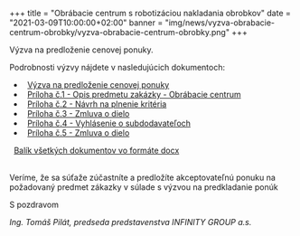 +++
title = "Obrábacie centrum s robotizáciou nakladania obrobkov"
date = "2021-03-09T10:00:00+02:00"
banner = "img/news/vyzva-obrabacie-centrum-obrobky/vyzva-obrabacie-centrum-obrobky.png"
+++

Výzva na predloženie cenovej ponuky. 
<!--more-->

Podrobnosti výzvy nájdete v nasledujúcich dokumentoch:

- <i class="fa fa-file-pdf-o">&nbsp;</i> [Výzva na predloženie cenovej ponuky](/docs/vyzva-linka-odihlovanie/Vyzva_LC1_IG.pdf)
- <i class="fa fa-file-pdf-o">&nbsp;</i> [Príloha č.1 - Opis predmetu zakázky - Obrábacie centrum](/docs/vyzva-obrabacie-centrum-obrobky/Priloha-1-LC3-Opis-predmetu-zakazky-obrabacie-centrum.pdf)
- <i class="fa fa-file-pdf-o">&nbsp;</i> [Príloha č.2 - Návrh na plnenie kritéria](/docs/vyzva-obrabacie-centrum-obrobky/Priloha-2-LC3-Navrh-na-plnenie-kriteria.pdf)
- <i class="fa fa-file-pdf-o">&nbsp;</i> [Príloha č.3 - Zmluva o dielo](/docs/vyzva-obrabacie-centrum-obrobky/Priloha-3-LC3-Zmluva-o-dielo_IG.pdf)
- <i class="fa fa-file-pdf-o">&nbsp;</i> [Príloha č.4 - Vyhlásenie o subdodavateľoch](/docs/vyzva-obrabacie-centrum-obrobky/Priloha-4-LC3-Vyhlasenie-o-subdodavateloch.pdf)
- <i class="fa fa-file-pdf-o">&nbsp;</i> [Príloha č.5 - Zmluva o dielo](/docs/vyzva-obrabacie-centrum-obrobky/Priloha-5-LC3-Cestne-vyhlasenie-uchadzaca.pdf)


<i class="fa fa-file-archive-o">&nbsp;</i> [Balík všetkých dokumentov vo formáte docx](/docs/vyzva-obrabacie-centrum-obrobky/obrabacie-centrum-obrobky-docx.zip)

<br/>
Veríme, že sa súťaže  zúčastníte a predložíte akceptovateľnú ponuku na požadovaný predmet zákazky v súlade s výzvou na predkladanie ponúk

S pozdravom
						
*Ing. Tomáš Pilát, 
predseda predstavenstva INFINITY GROUP a.s.*
